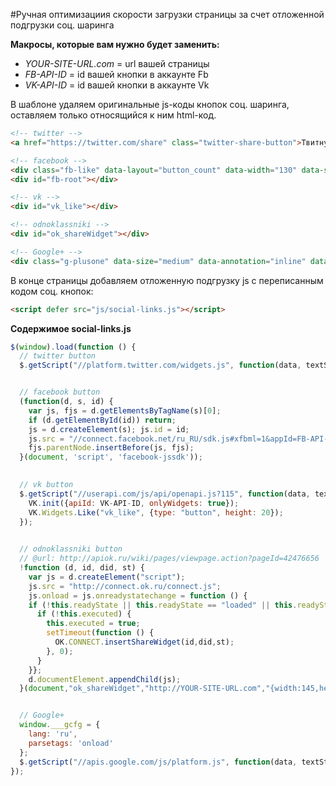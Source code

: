 #Ручная оптимизациия скорости загрузки страницы за счет отложенной подгрузки соц. шаринга

**Макросы, которые вам нужно будет заменить:**
- *YOUR-SITE-URL.com* = url вашей страницы
- *FB-API-ID* = id вашей кнопки в аккаунте Fb
- *VK-API-ID* = id вашей кнопки в аккаунте Vk

В шаблоне удаляем оригинальные js-коды кнопок соц. шаринга, оставляем только относящийся к ним html-код.
```html
<!-- twitter -->
<a href="https://twitter.com/share" class="twitter-share-button">Твитнуть</a>

<!-- facebook -->
<div class="fb-like" data-layout="button_count" data-width="130" data-show-faces="true"></div>
<div id="fb-root"></div>

<!-- vk -->
<div id="vk_like"></div>

<!-- odnoklassniki -->
<div id="ok_shareWidget"></div>

<!-- Google+ -->
<div class="g-plusone" data-size="medium" data-annotation="inline" data-width="120"></div>
```
В конце страницы добавляем отложенную подгрузку js с переписанным кодом соц. кнопок:
```html
<script defer src="js/social-links.js"></script>
```

**Содержимое social-links.js**
```javascript
$(window).load(function () {
  // twitter button
  $.getScript("//platform.twitter.com/widgets.js", function(data, textStatus, jqxhr) {});


  // facebook button
  (function(d, s, id) {
    var js, fjs = d.getElementsByTagName(s)[0];
    if (d.getElementById(id)) return;
    js = d.createElement(s); js.id = id;
    js.src = "//connect.facebook.net/ru_RU/sdk.js#xfbml=1&appId=FB-API-ID&version=v2.0";
    fjs.parentNode.insertBefore(js, fjs);
  }(document, 'script', 'facebook-jssdk'));
          

  // vk button
  $.getScript("//userapi.com/js/api/openapi.js?115", function(data, textStatus, jqxhr) {
    VK.init({apiId: VK-API-ID, onlyWidgets: true});
    VK.Widgets.Like("vk_like", {type: "button", height: 20});
  });
        

  // odnoklassniki button
  // @url: http://apiok.ru/wiki/pages/viewpage.action?pageId=42476656
  !function (d, id, did, st) {
    var js = d.createElement("script");
    js.src = "http://connect.ok.ru/connect.js";
    js.onload = js.onreadystatechange = function () {
    if (!this.readyState || this.readyState == "loaded" || this.readyState == "complete") {
      if (!this.executed) {
        this.executed = true;
        setTimeout(function () {
          OK.CONNECT.insertShareWidget(id,did,st);
        }, 0);
      }
    }};
    d.documentElement.appendChild(js);
  }(document,"ok_shareWidget","http://YOUR-SITE-URL.com","{width:145,height:30,st:'straight',sz:20,ck:1}");


  // Google+
  window.___gcfg = {
    lang: 'ru',
    parsetags: 'onload'
  };
  $.getScript("//apis.google.com/js/platform.js", function(data, textStatus, jqxhr) {});
});
```
